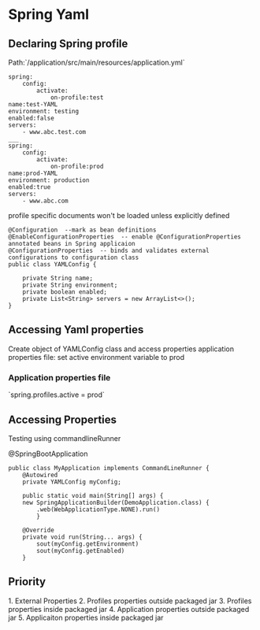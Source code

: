 <h1>Spring Yaml</h1>

<h2>Declaring Spring profile</h2>
Path:`/application/src/main/resources/application.yml`

```
spring:
    config:
        activate:
            on-profile:test
name:test-YAML
environment: testing
enabled:false
servers:
    - www.abc.test.com            
___
spring:
    config:
        activate:
            on-profile:prod
name:prod-YAML
environment: production
enabled:true
servers:
    - www.abc.com
```
profile specific documents won't be loaded unless explicitly defined 

```
@Configuration  --mark as bean definitions
@EnableConfigurationProperties  -- enable @ConfigurationProperties annotated beans in Spring applicaion
@ConfigurationProperties  -- binds and validates external configurations to configuration class
public class YAMLConfig {

    private String name;
    private String environment;
    private boolean enabled;
    private List<String> servers = new ArrayList<>();
}

```
<h2> Accessing Yaml properties</h2>
Create  object of YAMLConfig class and access properties
application properties file: set active environment variable to prod

<h3> Application properties file</h3>
`spring.profiles.active = prod`
<h2> Accessing Properties</h2>
Testing using commandlineRunner

@SpringBootApplication
```
public class MyApplication implements CommandLineRunner { 
    @Autowired
    private YAMLConfig myConfig;
    
    public static void main(String[] args) {
    new SpringApplicationBuilder(DemoApplication.class) {
        .web(WebApplicationType.NONE).run()
        }
        
    @Override
    private void run(String... args) {
        sout(myConfig.getEnvironment)
        sout(myConfig.getEnabled)
    }    

```

<h2>Priority</h2>
1. External Properties
2. Profiles properties outside packaged jar
3. Profiles properties inside packaged jar
4. Application properties outside packaged jar
5. Applicaiton properties inside packaged jar



